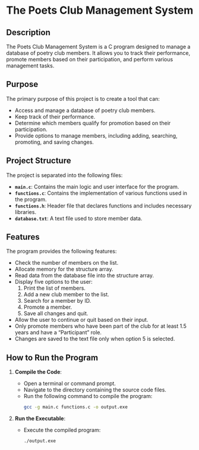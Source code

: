# The Poets Club Management System

## Description

The Poets Club Management System is a C program designed to manage a database of poetry club members. It allows you to track their performance, promote members based on their participation, and perform various management tasks.

## Purpose

The primary purpose of this project is to create a tool that can:
- Access and manage a database of poetry club members.
- Keep track of their performance.
- Determine which members qualify for promotion based on their participation.
- Provide options to manage members, including adding, searching, promoting, and saving changes.

## Project Structure

The project is separated into the following files:

- **`main.c`**: Contains the main logic and user interface for the program.
- **`functions.c`**: Contains the implementation of various functions used in the program.
- **`functions.h`**: Header file that declares functions and includes necessary libraries.
- **`database.txt`**: A text file used to store member data.

## Features

The program provides the following features:
- Check the number of members on the list.
- Allocate memory for the structure array.
- Read data from the database file into the structure array.
- Display five options to the user:
  1. Print the list of members.
  2. Add a new club member to the list.
  3. Search for a member by ID.
  4. Promote a member.
  5. Save all changes and quit.
- Allow the user to continue or quit based on their input.
- Only promote members who have been part of the club for at least 1.5 years and have a “Participant” role.
- Changes are saved to the text file only when option 5 is selected.

## How to Run the Program

1. **Compile the Code**:
   - Open a terminal or command prompt.
   - Navigate to the directory containing the source code files.
   - Run the following command to compile the program:
     ```sh
     gcc -g main.c functions.c -o output.exe
     ```

2. **Run the Executable**:
   - Execute the compiled program:
     ```sh
     ./output.exe
     ```
